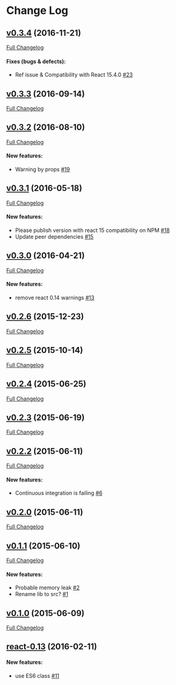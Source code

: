 #  Change Log



## [v0.3.4](https://github.com/buildo/react-autosize-textarea/tree/v0.3.4) (2016-11-21)
[Full Changelog](https://github.com/buildo/react-autosize-textarea/compare/v0.3.3...v0.3.4)

#### Fixes (bugs & defects):

- Ref issue & Compatibility with React 15.4.0 [#23](https://github.com/buildo/react-autosize-textarea/issues/23)

## [v0.3.3](https://github.com/buildo/react-autosize-textarea/tree/v0.3.3) (2016-09-14)
[Full Changelog](https://github.com/buildo/react-autosize-textarea/compare/v0.3.2...v0.3.3)

## [v0.3.2](https://github.com/buildo/react-autosize-textarea/tree/v0.3.2) (2016-08-10)
[Full Changelog](https://github.com/buildo/react-autosize-textarea/compare/v0.3.1...v0.3.2)

#### New features:

- Warning by props [#19](https://github.com/buildo/react-autosize-textarea/issues/19)

## [v0.3.1](https://github.com/buildo/react-autosize-textarea/tree/v0.3.1) (2016-05-18)
[Full Changelog](https://github.com/buildo/react-autosize-textarea/compare/v0.3.0...v0.3.1)

#### New features:

- Please publish version with react 15 compatibility on NPM [#18](https://github.com/buildo/react-autosize-textarea/issues/18)
- Update peer dependencies [#15](https://github.com/buildo/react-autosize-textarea/issues/15)

## [v0.3.0](https://github.com/buildo/react-autosize-textarea/tree/v0.3.0) (2016-04-21)
[Full Changelog](https://github.com/buildo/react-autosize-textarea/compare/v0.2.6...v0.3.0)

#### New features:

- remove react 0.14 warnings [#13](https://github.com/buildo/react-autosize-textarea/issues/13)

## [v0.2.6](https://github.com/buildo/react-autosize-textarea/tree/v0.2.6) (2015-12-23)
[Full Changelog](https://github.com/buildo/react-autosize-textarea/compare/v0.2.5...v0.2.6)

## [v0.2.5](https://github.com/buildo/react-autosize-textarea/tree/v0.2.5) (2015-10-14)
[Full Changelog](https://github.com/buildo/react-autosize-textarea/compare/v0.2.4...v0.2.5)

## [v0.2.4](https://github.com/buildo/react-autosize-textarea/tree/v0.2.4) (2015-06-25)
[Full Changelog](https://github.com/buildo/react-autosize-textarea/compare/v0.2.3...v0.2.4)

## [v0.2.3](https://github.com/buildo/react-autosize-textarea/tree/v0.2.3) (2015-06-19)
[Full Changelog](https://github.com/buildo/react-autosize-textarea/compare/v0.2.2...v0.2.3)

## [v0.2.2](https://github.com/buildo/react-autosize-textarea/tree/v0.2.2) (2015-06-11)
[Full Changelog](https://github.com/buildo/react-autosize-textarea/compare/v0.2.0...v0.2.2)

#### New features:

- Continuous integration is failing [#6](https://github.com/buildo/react-autosize-textarea/issues/6)

## [v0.2.0](https://github.com/buildo/react-autosize-textarea/tree/v0.2.0) (2015-06-11)
[Full Changelog](https://github.com/buildo/react-autosize-textarea/compare/v0.1.1...v0.2.0)

## [v0.1.1](https://github.com/buildo/react-autosize-textarea/tree/v0.1.1) (2015-06-10)
[Full Changelog](https://github.com/buildo/react-autosize-textarea/compare/v0.1.0...v0.1.1)

#### New features:

- Probable memory leak [#2](https://github.com/buildo/react-autosize-textarea/issues/2)
- Rename lib to src? [#1](https://github.com/buildo/react-autosize-textarea/issues/1)

## [v0.1.0](https://github.com/buildo/react-autosize-textarea/tree/v0.1.0) (2015-06-09)
[Full Changelog](https://github.com/buildo/react-autosize-textarea/compare/react-0.13...v0.1.0)

## [react-0.13](https://github.com/buildo/react-autosize-textarea/tree/react-0.13) (2016-02-11)


#### New features:

- use ES6 class [#11](https://github.com/buildo/react-autosize-textarea/issues/11)